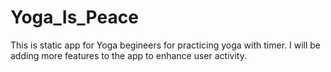 # Yoga_Is_Peace
This is static app for Yoga begineers for practicing yoga with timer. I will be adding more features to the app to enhance user activity.
